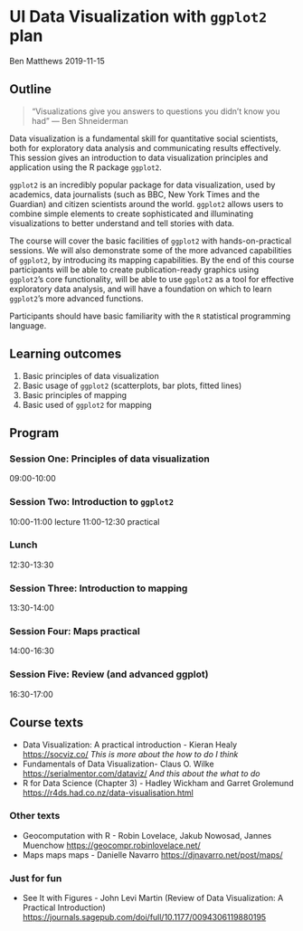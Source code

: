 UI Data Visualization with `ggplot2` plan
================
Ben Matthews
2019-11-15

## Outline

> “Visualizations give you answers to questions you didn’t know you had”
> — Ben Shneiderman

Data visualization is a fundamental skill for quantitative social
scientists, both for exploratory data analysis and communicating results
effectively. This session gives an introduction to data visualization
principles and application using the R package `ggplot2`.

`ggplot2` is an incredibly popular package for data visualization, used
by academics, data journalists (such as BBC, New York Times and the
Guardian) and citizen scientists around the world. `ggplot2` allows
users to combine simple elements to create sophisticated and
illuminating visualizations to better understand and tell stories with
data.

The course will cover the basic facilities of `ggplot2` with
hands-on-practical sessions. We will also demonstrate some of the more
advanced capabilities of `ggplot2`, by introducing its mapping
capabilities. By the end of this course participants will be able to
create publication-ready graphics using `ggplot2`’s core functionality,
will be able to use `ggplot2` as a tool for effective exploratory data
analysis, and will have a foundation on which to learn `ggplot2`’s more
advanced functions.

Participants should have basic familiarity with the `R` statistical
programming language.

## Learning outcomes

1.  Basic principles of data visualization
2.  Basic usage of `ggplot2` (scatterplots, bar plots, fitted lines)
3.  Basic principles of mapping
4.  Basic used of `ggplot2` for mapping

## Program

### Session One: Principles of data visualization

09:00-10:00

### Session Two: Introduction to `ggplot2`

10:00-11:00 lecture 11:00-12:30 practical

### Lunch

12:30-13:30

### Session Three: Introduction to mapping

13:30-14:00

### Session Four: Maps practical

14:00-16:30

### Session Five: Review (and advanced ggplot)

16:30-17:00

## Course texts

  - Data Visualization: A practical introduction - Kieran Healy
    <https://socviz.co/> *This is more about the how to do I think*
  - Fundamentals of Data Visualization- Claus O. Wilke
    <https://serialmentor.com/dataviz/> *And this about the what to do*
  - R for Data Science (Chapter 3) - Hadley Wickham and Garret Grolemund
    <https://r4ds.had.co.nz/data-visualisation.html>

### Other texts

  - Geocomputation with R - Robin Lovelace, Jakub Nowosad, Jannes
    Muenchow <https://geocompr.robinlovelace.net/>
  - Maps maps maps - Danielle Navarro <https://djnavarro.net/post/maps/>

### Just for fun

  - See It with Figures - John Levi Martin (Review of Data
    Visualization: A Practical Introduction)
    <https://journals.sagepub.com/doi/full/10.1177/0094306119880195>
